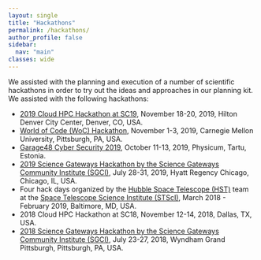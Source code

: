 ```yaml
---
layout: single
title: "Hackathons"
permalink: /hackathons/
author_profile: false
sidebar:
  nav: "main"
classes: wide
---
```


We assisted with the planning and execution of a number of scientific hackathons in order to try out the ideas and approaches in our planning kit. We assisted with the following hackathons:
<ul>
  <li><a href="http://hackhpc.org/">2019 Cloud HPC Hackathon at SC19</a>, November 18-20, 2019, Hilton Denver City Center, Denver, CO, USA.</li>
  <li><a href="https://github.com/woc-hack">World of Code (WoC) Hackathon</a>, November 1-3, 2019, Carnegie Mellon University, Pittsburgh, PA, USA.</li>
  <li><a href="http://garage48.org/events/garage48-cyber-security-2019">Garage48 Cyber Security 2019</a>, October 11-13, 2019, Physicum, Tartu, Estonia.</li>
  <li><a href="https://sciencegateways.org/web/wd/hackathon-2019">2019 Science Gateways Hackathon by the Science Gateways Community Institute (SGCI)</a>, July 28-31, 2019, Hyatt Regency Chicago, Chicago, IL, USA.</li>
  <li>Four hack days organized by the <a href="https://hubblesite.org/">Hubble Space Telescope (HST)</a> team at the <a href="http://www.stsci.edu/">Space Telescope Science Institute (STScI)</a>, March 2018 - February 2019, Baltimore, MD, USA.</li>
  <li>2018 Cloud HPC Hackathon at SC18, November 12-14, 2018, Dallas, TX, USA.</li>
  <li><a href="https://sciencegateways.org/web/wd/hackathon18">2018 Science Gateways Hackathon by the Science Gateways Community Institute (SGCI)</a>, July 23-27, 2018, Wyndham Grand Pittsburgh, Pittsburgh, PA, USA.</li>
</ul>

<!-- <span style="width: 300px; display:inline-block;">Date</span>
<span style="width: 300px; display:inline-block;">Name</span>
<span style="width: 300px; display:inline-block;">Place</span>
<dl>
  <dd>
    <span style="width: 300px; display:inline-block;">November 1-3, 2019</span>
    <span style="width: 600px; display:inline-block;"><a href="https://github.com/woc-hack">World of Code (WoC) Hackathon</a></span>
    <span style="width: 300px; display:inline-block;">Carnegie Mellon University</span>
  </dd>
  <dd>
    <span style="width: 300px; display:inline-block;">July 23-27, 2018</span>
    <span style="width: 600px; display:inline-block;"><a href="https://sciencegateways.org/web/wd/hackathon18">2018 Science Gateways (SGCI) Hackathon by the Science Gateways Community Institute</a></span>
    <span style="width: 300px; display:inline-block;">Wyndham Grand Pittsburgh</span>
  </dd>
</dl> -->
